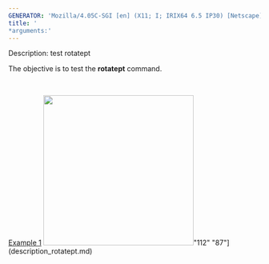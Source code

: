 ```yaml
---
GENERATOR: 'Mozilla/4.05C-SGI [en] (X11; I; IRIX64 6.5 IP30) [Netscape]'
title: '
*arguments:'
---
```


 Description: test rotatept

   The objective is to test the **rotatept** command.

    

   [Example 1](description_rotatept.md)
   <img height="300" width="300" src="https://lanl.github.io/LaGriT/assets/images/rotatept1_tn.gif">"112"
   "87"](description_rotatept.md)
